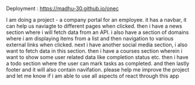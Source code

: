 Deployment : https://madhu-30.github.io/onec

I am doing a project - a company portal for an employee. it has a navbar, it can help us naviagte to different pages when clicked. then i have a news section where i will fetch data from an API. i also have a section of domains where i am displaying items from a list and then navigation to various external links when clicked. next i have another social media section, i also want to fetch data in this section. then i have a courses section wherein i want to show some user related data like completion status etc. then i have a todo section where the user can mark tasks as completed. and then lastly footer and it will also contain navifation. please help me improve the project and let me know if i am able to use all aspects of react through this app
